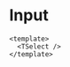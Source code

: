 <style lang="scss">
.mdp-demo__preview {
  > .t-input:not(:first-child){
    margin-top: 1rem;
  }
}
</style>

# Input

```vue preview
<template>
  <TSelect />
</template>
```
